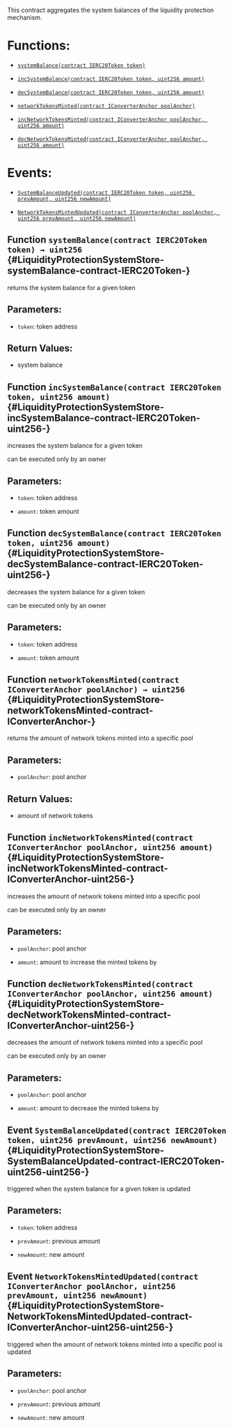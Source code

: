 This contract aggregates the system balances of the liquidity protection mechanism.

# Functions:

- [`systemBalance(contract IERC20Token token)`](#LiquidityProtectionSystemStore-systemBalance-contract-IERC20Token-)

- [`incSystemBalance(contract IERC20Token token, uint256 amount)`](#LiquidityProtectionSystemStore-incSystemBalance-contract-IERC20Token-uint256-)

- [`decSystemBalance(contract IERC20Token token, uint256 amount)`](#LiquidityProtectionSystemStore-decSystemBalance-contract-IERC20Token-uint256-)

- [`networkTokensMinted(contract IConverterAnchor poolAnchor)`](#LiquidityProtectionSystemStore-networkTokensMinted-contract-IConverterAnchor-)

- [`incNetworkTokensMinted(contract IConverterAnchor poolAnchor, uint256 amount)`](#LiquidityProtectionSystemStore-incNetworkTokensMinted-contract-IConverterAnchor-uint256-)

- [`decNetworkTokensMinted(contract IConverterAnchor poolAnchor, uint256 amount)`](#LiquidityProtectionSystemStore-decNetworkTokensMinted-contract-IConverterAnchor-uint256-)

# Events:

- [`SystemBalanceUpdated(contract IERC20Token token, uint256 prevAmount, uint256 newAmount)`](#LiquidityProtectionSystemStore-SystemBalanceUpdated-contract-IERC20Token-uint256-uint256-)

- [`NetworkTokensMintedUpdated(contract IConverterAnchor poolAnchor, uint256 prevAmount, uint256 newAmount)`](#LiquidityProtectionSystemStore-NetworkTokensMintedUpdated-contract-IConverterAnchor-uint256-uint256-)

## Function `systemBalance(contract IERC20Token token) → uint256` {#LiquidityProtectionSystemStore-systemBalance-contract-IERC20Token-}

returns the system balance for a given token

## Parameters:

- `token`: token address

## Return Values:

- system balance

## Function `incSystemBalance(contract IERC20Token token, uint256 amount)` {#LiquidityProtectionSystemStore-incSystemBalance-contract-IERC20Token-uint256-}

increases the system balance for a given token

can be executed only by an owner

## Parameters:

- `token`:     token address

- `amount`:    token amount

## Function `decSystemBalance(contract IERC20Token token, uint256 amount)` {#LiquidityProtectionSystemStore-decSystemBalance-contract-IERC20Token-uint256-}

decreases the system balance for a given token

can be executed only by an owner

## Parameters:

- `token`:     token address

- `amount`:    token amount

## Function `networkTokensMinted(contract IConverterAnchor poolAnchor) → uint256` {#LiquidityProtectionSystemStore-networkTokensMinted-contract-IConverterAnchor-}

returns the amount of network tokens minted into a specific pool

## Parameters:

- `poolAnchor`:    pool anchor

## Return Values:

- amount of network tokens

## Function `incNetworkTokensMinted(contract IConverterAnchor poolAnchor, uint256 amount)` {#LiquidityProtectionSystemStore-incNetworkTokensMinted-contract-IConverterAnchor-uint256-}

increases the amount of network tokens minted into a specific pool

can be executed only by an owner

## Parameters:

- `poolAnchor`:    pool anchor

- `amount`:        amount to increase the minted tokens by

## Function `decNetworkTokensMinted(contract IConverterAnchor poolAnchor, uint256 amount)` {#LiquidityProtectionSystemStore-decNetworkTokensMinted-contract-IConverterAnchor-uint256-}

decreases the amount of network tokens minted into a specific pool

can be executed only by an owner

## Parameters:

- `poolAnchor`:    pool anchor

- `amount`:        amount to decrease the minted tokens by

## Event `SystemBalanceUpdated(contract IERC20Token token, uint256 prevAmount, uint256 newAmount)` {#LiquidityProtectionSystemStore-SystemBalanceUpdated-contract-IERC20Token-uint256-uint256-}

triggered when the system balance for a given token is updated

## Parameters:

- `token`:         token address

- `prevAmount`:    previous amount

- `newAmount`:     new amount

## Event `NetworkTokensMintedUpdated(contract IConverterAnchor poolAnchor, uint256 prevAmount, uint256 newAmount)` {#LiquidityProtectionSystemStore-NetworkTokensMintedUpdated-contract-IConverterAnchor-uint256-uint256-}

triggered when the amount of network tokens minted into a specific pool is updated

## Parameters:

- `poolAnchor`:    pool anchor

- `prevAmount`:    previous amount

- `newAmount`:     new amount
